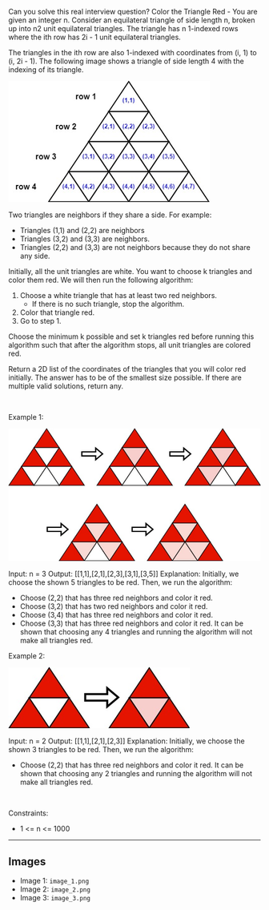 Can you solve this real interview question? Color the Triangle Red - You are given an integer n. Consider an equilateral triangle of side length n, broken up into n2 unit equilateral triangles. The triangle has n 1-indexed rows where the ith row has 2i - 1 unit equilateral triangles.

The triangles in the ith row are also 1-indexed with coordinates from (i, 1) to (i, 2i - 1). The following image shows a triangle of side length 4 with the indexing of its triangle.

![Example 1](./image_1.png)

Two triangles are neighbors if they share a side. For example:

 * Triangles (1,1) and (2,2) are neighbors
 * Triangles (3,2) and (3,3) are neighbors.
 * Triangles (2,2) and (3,3) are not neighbors because they do not share any side.

Initially, all the unit triangles are white. You want to choose k triangles and color them red. We will then run the following algorithm:

 1. Choose a white triangle that has at least two red neighbors.
    * If there is no such triangle, stop the algorithm.
 2. Color that triangle red.
 3. Go to step 1.

Choose the minimum k possible and set k triangles red before running this algorithm such that after the algorithm stops, all unit triangles are colored red.

Return a 2D list of the coordinates of the triangles that you will color red initially. The answer has to be of the smallest size possible. If there are multiple valid solutions, return any.

 

Example 1:

![Example 2](./image_2.png)


Input: n = 3
Output: [[1,1],[2,1],[2,3],[3,1],[3,5]]
Explanation: Initially, we choose the shown 5 triangles to be red. Then, we run the algorithm:
- Choose (2,2) that has three red neighbors and color it red.
- Choose (3,2) that has two red neighbors and color it red.
- Choose (3,4) that has three red neighbors and color it red.
- Choose (3,3) that has three red neighbors and color it red.
It can be shown that choosing any 4 triangles and running the algorithm will not make all triangles red.


Example 2:

![Example 3](./image_3.png)


Input: n = 2
Output: [[1,1],[2,1],[2,3]]
Explanation: Initially, we choose the shown 3 triangles to be red. Then, we run the algorithm:
- Choose (2,2) that has three red neighbors and color it red.
It can be shown that choosing any 2 triangles and running the algorithm will not make all triangles red.


 

Constraints:

 * 1 <= n <= 1000

---

## Images

- Image 1: `image_1.png`
- Image 2: `image_2.png`
- Image 3: `image_3.png`
